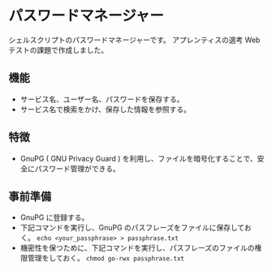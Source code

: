 # パスワードマネージャー

シェルスクリプトのパスワードマネージャーです。
アプレンティスの選考 Web テストの課題で作成しました。

## 機能

-   サービス名、ユーザー名、パスワードを保存する。
-   サービス名で検索をかけ、保存した情報を参照する。

## 特徴

-   GnuPG ( GNU Privacy Guard ) を利用し、ファイルを暗号化することで、安全にパスワード管理ができる。

## 事前準備

-   GnuPG に登録する。
-   下記コマンドを実行し、GnuPG のパスフレーズをファイルに保存しておく。
    `echo <your_passphrase> > passphrase.txt`
-   機密性を保つために、下記コマンドを実行し、パスフレーズのファイルの権限管理をしておく。
    `chmod go-rwx passphrase.txt`
